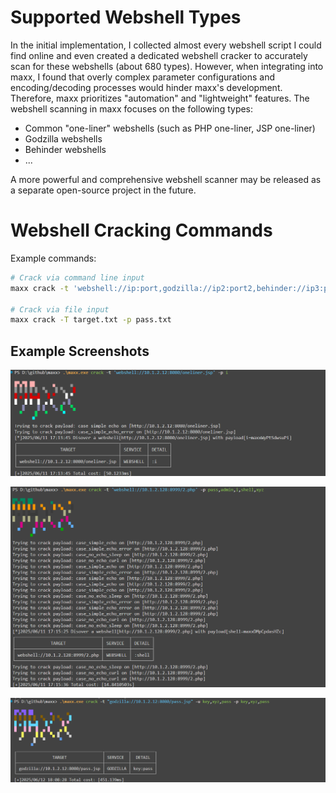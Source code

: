 # Supported Webshell Types

In the initial implementation, I collected almost every webshell script I could find online and even created a dedicated webshell cracker to accurately scan for these webshells (about 680 types). However, when integrating into maxx, I found that overly complex parameter configurations and encoding/decoding processes would hinder maxx's development. Therefore, maxx prioritizes "automation" and "lightweight" features. The webshell scanning in maxx focuses on the following types:

-   Common "one-liner" webshells (such as PHP one-liner, JSP one-liner)
-   Godzilla webshells
-   Behinder webshells
-   ...

A more powerful and comprehensive webshell scanner may be released as a separate open-source project in the future.

# Webshell Cracking Commands

Example commands:

```bash
# Crack via command line input
maxx crack -t 'webshell://ip:port,godzilla://ip2:port2,behinder://ip3:port3' -p 'pass1,pass2,pass3'

# Crack via file input
maxx crack -T target.txt -p pass.txt
```

## Example Screenshots

![](../static/images/webshell1.png)

![](../static/images/webshell2.png)

![](../static/images/godzilla.png)